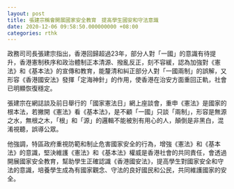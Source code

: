```yaml
---
layout: post
title: 張建宗稱會開展國家安全教育　提高學生國安和守法意識
date: 2020-12-06 09:58:50.000000000 +08:00
categories: rthk
---
```


政務司司長張建宗指出，香港回歸超過23年，部分人對「一國」的意識有待提升，香港憲制秩序和政治體制正本清源、撥亂反正，刻不容緩，認為加強對《憲法》和《基本法》的宣傳和教育，能釐清和糾正部分人對「一國兩制」的誤解，又形容《香港國安法》發揮「定海神針」的作用，使香港在治安方面重回正軌，社會已明顯恢復穩定。

張建宗在網誌談及前日舉行的「國家憲法日」網上座談會，重申《憲法》是國家的根本法，若撇開《憲法》看《基本法》，是不顧「一國」只談「兩制」，形容是無源之水，無根之木，「根」和「源」的邏輯不能被別有用心的人，顛倒是非黑白，混淆視聽，誤導公眾。

他強調，特區政府重視防範和制止危害國家安全的行為，增強《憲法》和《基本法》的意識，堅決維護《憲法》和《基本法》權威是香港社會的共同責任，會透過開展國家安全教育，幫助學生正確認識《香港國安法》，提高學生對國家安全和守法的意識，培養學生成為有國家觀念、守法的良好國民和公民，共同維護國家的安全。
